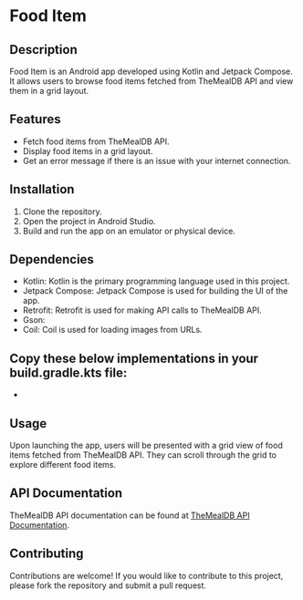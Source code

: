 # Food Item

## Description
Food Item is an Android app developed using Kotlin and Jetpack Compose. It allows users to browse food items fetched from TheMealDB API and view them in a grid layout.

## Features
- Fetch food items from TheMealDB API.
- Display food items in a grid layout.
- Get an error message if there is an issue with your internet connection.

## Installation
1. Clone the repository.
2. Open the project in Android Studio.
3. Build and run the app on an emulator or physical device.

## Dependencies
- Kotlin: Kotlin is the primary programming language used in this project.
- Jetpack Compose: Jetpack Compose is used for building the UI of the app.
- Retrofit: Retrofit is used for making API calls to TheMealDB API.
- Gson:
- Coil: Coil is used for loading images from URLs.

## Copy these below implementations in your build.gradle.kts file:
-

## Usage
Upon launching the app, users will be presented with a grid view of food items fetched from TheMealDB API. They can scroll through the grid to explore different food items.

## API Documentation
TheMealDB API documentation can be found at [TheMealDB API Documentation](https://www.themealdb.com/api.php).

## Contributing
Contributions are welcome! If you would like to contribute to this project, please fork the repository and submit a pull request.



